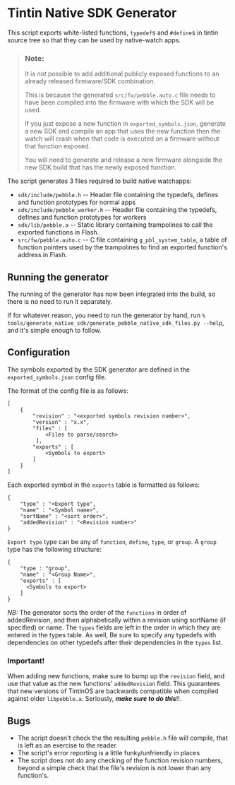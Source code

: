 # Tintin Native SDK Generator
This script exports white-listed functions, `typedef`s and `#define`s in tintin source tree so that they can be used by native-watch apps.

>
> ### Note:
>
> It is *not* possible to add additional publicly exposed functions to
> an already released firmware/SDK combination.
>
> This is because the generated `src/fw/pebble.auto.c` file needs
> to have been compiled into the firmware with which the SDK will be
> used.
>
> If you just expose a new function in `exported_symbols.json`,
> generate a new SDK and compile an app that uses the new function
> then the watch will crash when that code is executed on a firmware
> without that function exposed.
>
> You will need to generate and release a new firmware alongside the
> new SDK build that has the newly exposed function.
>

The script generates 3 files required to build native watchapps:
+ `sdk/include/pebble.h` -- Header file containing the typedefs, defines and function prototypes for normal apps
+ `sdk/include/pebble_worker.h` -- Header file containing the typedefs, defines and function prototypes for workers
+ `sdk/lib/pebble.a` -- Static library containing trampolines to call the exported functions in Flash.
+ `src/fw/pebble.auto.c` -- C file containing `g_pbl_system_table`, a table of function pointers used by the trampolines to find an exported function's address in Flash.

## Running the generator
The running of the generator has now been integrated into the build, so there is no need to run it separately.

If for whatever reason, you need to run the generator by hand, run `% tools/generate_native_sdk/generate_pebble_native_sdk_files.py --help`, and it's simple enough to follow.


## Configuration
The symbols exported by the SDK generator are defined in the `exported_symbols.json` config file.

The format of the config file is as follows:

    [
        {
            "revision" : "<exported symbols revision number>",
            "version" : "x.x",
            "files" : [
                <Files to parse/search>
             ],
            "exports" : [
                <Symbols to export>
            ]
        }
    ]

Each exported symbol in the `exports` table is formatted as follows:

    {
        "type" : "<Export type",
        "name" : "<Symbol name>",
        "sortName" : "<sort order>",
        "addedRevision" : "<Revision number>"
    }

`Export type` type can be any of `function`, `define`, `type`, or `group`. A `group` type has the following structure:

    {
        "type : "group",
        "name" : "<Group Name>",
        "exports" : [
          <Symbols to export>
        ]
    }

*NB:* The generator sorts the order of the `functions` in order of addedRevision, and then alphabetically within a revision using sortName (if specified) or name. The `types` fields are left in the order in which they are entered in the types table. As well, Be sure to specify any typedefs with dependencies on other typedefs after their dependencies in the `types` list.

### Important!
When adding new functions, make sure to bump up the `revision` field, and use that value as the new functions' `addedRevision` field. This guarantees that new versions of TintinOS are backwards compatible when compiled against older `libpebble.a`. Seriously, ***make sure to do this***!!.

## Bugs
+ The script doesn't check the the resulting `pebble.h` file will compile, that is left as an exercise to the reader.
+ The script's error reporting is a little funky/unfriendly in places
+ The script does not do any checking of the function revision numbers, beyond a simple check that the file's revision is not lower than any function's.

